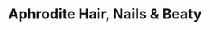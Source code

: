 ---
title: "Aphrodite Hair, Nails & Beaty"
url: /kings-lynn/aphrodite-hair-nails-and-beaty/
shop: hairdresser
---
